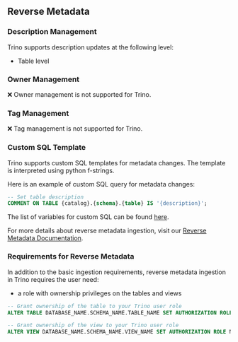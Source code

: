 ## Reverse Metadata

### Description Management

Trino supports description updates at the following level:
- Table level

### Owner Management

❌ Owner management is not supported for Trino.

### Tag Management

❌ Tag management is not supported for Trino.

### Custom SQL Template

Trino supports custom SQL templates for metadata changes. The template is interpreted using python f-strings.

Here is an example of custom SQL query for metadata changes:

```sql
-- Set table description
COMMENT ON TABLE {catalog}.{schema}.{table} IS '{description}';
```

The list of variables for custom SQL can be found [here](/connectors/ingestion/workflows/reverse-metadata#custom-sql-template).

For more details about reverse metadata ingestion, visit our [Reverse Metadata Documentation](/connectors/ingestion/workflows/reverse-metadata).

### Requirements for Reverse Metadata

In addition to the basic ingestion requirements, reverse metadata ingestion in Trino requires the user need:
- a role with ownership privileges on the tables and views

```sql
-- Grant ownership of the table to your Trino user role
ALTER TABLE DATABASE_NAME.SCHEMA_NAME.TABLE_NAME SET AUTHORIZATION ROLE NEW_ROLE;

-- Grant ownership of the view to your Trino user role
ALTER VIEW DATABASE_NAME.SCHEMA_NAME.VIEW_NAME SET AUTHORIZATION ROLE NEW_ROLE;
```
